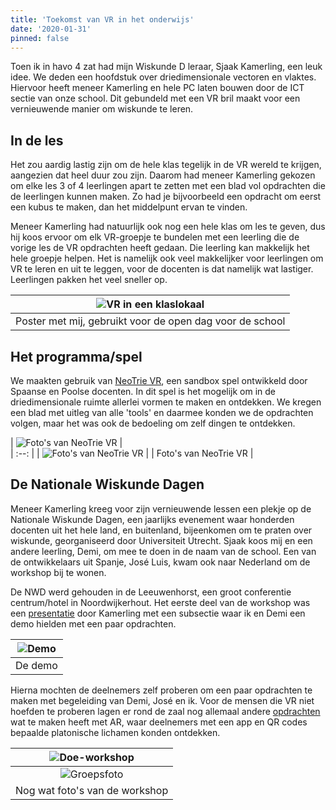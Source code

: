 ```yaml
---
title: 'Toekomst van VR in het onderwijs'
date: '2020-01-31'
pinned: false
---
```


Toen ik in havo 4 zat had mijn Wiskunde D leraar, Sjaak Kamerling, een leuk idee. We deden een hoofdstuk over driedimensionale vectoren en vlaktes. Hiervoor heeft meneer Kamerling en hele PC laten bouwen door de ICT sectie van onze school. Dit gebundeld met een VR bril maakt voor een vernieuwende manier om wiskunde te leren.  
## In de les
Het zou aardig lastig zijn om de hele klas tegelijk in de VR wereld te krijgen, aangezien dat heel duur zou zijn. Daarom had meneer Kamerling gekozen om elke les 3 of 4 leerlingen apart te zetten met een blad vol opdrachten die de leerlingen kunnen maken. Zo had je bijvoorbeeld een opdracht om eerst een kubus te maken, dan het middelpunt ervan te vinden.  

Meneer Kamerling had natuurlijk ook nog een hele klas om les te geven, dus hij koos ervoor om elk VR-groepje te bundelen met een leerling die de vorige les de VR opdrachten heeft gedaan. Die leerling kan makkelijk het hele groepje helpen. Het is namelijk ook veel makkelijker voor leerlingen om VR te leren en uit te leggen, voor de docenten is dat namelijk wat lastiger. Leerlingen pakken het veel sneller op.  


| ![VR in een klaslokaal](/images/posts/nwd/banner.jpeg "VR in een klaslokaal") |
| :--: |
| Poster met mij, gebruikt voor de open dag voor de school |

## Het programma/spel
We maakten gebruik van [NeoTrie VR](https://store.steampowered.com/app/878620/Neotrie_VR/), een sandbox spel ontwikkeld door Spaanse en Poolse docenten. In dit spel is het mogelijk om in de driedimensionale ruimte allerlei vormen te maken en ontdekken. We kregen een blad met uitleg van alle 'tools' en daarmee konden we de opdrachten volgen, maar het was ook de bedoeling om zelf dingen te ontdekken.  

| ![Foto's van NeoTrie VR](/images/posts/nwd/nt1.jpg "Foto's van NeoTrie VR") |\
| :--: |
| ![Foto's van NeoTrie VR](/images/posts/nwd/nt2.jpg "Foto's van NeoTrie VR") |
| Foto's van NeoTrie VR |  

## De Nationale Wiskunde Dagen
Meneer Kamerling kreeg voor zijn vernieuwende lessen een plekje op de Nationale Wiskunde Dagen, een jaarlijks evenement waar honderden docenten uit het hele land, en buitenland, bijeenkomen om te praten over wiskunde, georganiseerd door Universiteit Utrecht. Sjaak koos mij en een andere leerling, Demi, om mee te doen in de naam van de school. Een van de ontwikkelaars uit Spanje, José Luis, kwam ook naar Nederland om de workshop bij te wonen.

De NWD werd gehouden in de Leeuwenhorst, een groot conferentie centrum/hotel in Noordwijkerhout. Het eerste deel van de workshop was een [presentatie](https://www.uu.nl/sites/default/files/fi_nwd_2020_sjaak_kamerling.pdf) door Kamerling met een subsectie waar ik en Demi een demo hielden met een paar opdrachten. 

| ![Demo](/images/posts/nwd/demo.jpg "Demo") |
| :---: | 
| De demo | 
 
Hierna mochten de deelnemers zelf proberen om een paar opdrachten te maken met begeleiding van Demi, José en ik. Voor de mensen die VR niet hoefden te proberen lagen er rond de zaal nog allemaal andere [opdrachten](https://www.uu.nl/sites/default/files/fi_nwd_2020_kamerling_hand-out.pdf) wat te maken heeft met AR, waar deelnemers met een app en QR codes bepaalde platonische lichamen konden ontdekken.

| ![Doe-workshop](/images/posts/nwd/nwdws.jpg "Doe-workshop") |
| :---: | 
| ![Groepsfoto](/images/posts/nwd/grf.jpg "Groepsfoto") |
| Nog wat foto's van de workshop | 
<br>